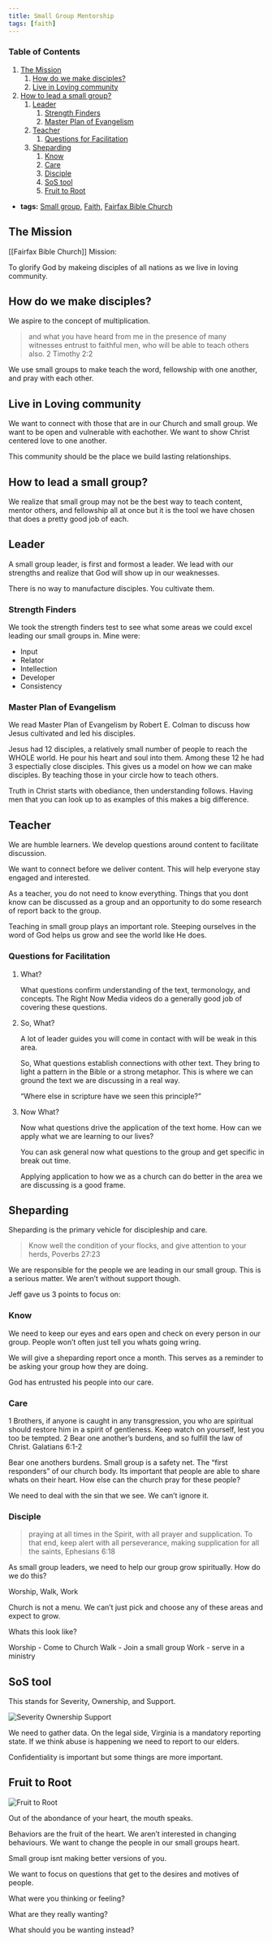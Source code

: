 ```yaml
---
title: Small Group Mentorship
tags: [faith]
---
```


### Table of Contents

1.  [The Mission](/small-group-mentorship#orge34713f)
    1.  [How do we make disciples?](/small-group-mentorship#orgab94a79)
    2.  [Live in Loving community](/small-group-mentorship#orgbb882cd)
2.  [How to lead a small group?](/small-group-mentorship#orge22a802)
    1.  [Leader](/small-group-mentorship#org2753cc2)
        1.  [Strength Finders](/small-group-mentorship#orge481b8f)
        2.  [Master Plan of Evangelism](/small-group-mentorship#org5222ba6)
    2.  [Teacher](/small-group-mentorship#orgd7ffa6a)
        1.  [Questions for Facilitation](/small-group-mentorship#org080a89b)
    3.  [Sheparding](/small-group-mentorship#orgef171b4)
        1.  [Know](/small-group-mentorship#org0ddc371)
        2.  [Care](/small-group-mentorship#org6cc87ba)
        3.  [Disciple](/small-group-mentorship#orgbf4134b)
        4.  [SoS tool](/small-group-mentorship#orgb715247)
        5.  [Fruit to Root](/small-group-mentorship#org620a8f6)

- **tags:** [Small group](20200426212938-small_group.md), [Faith](20200426171952-faith.md), [Fairfax Bible Church](fairfax_bible_church_org.md)

<a id="orge34713f"></a>

## The Mission

[[Fairfax Bible Church]] Mission:

To glorify God by makeing disciples of all nations as we live in loving community.

<a id="orgab94a79"></a>

## How do we make disciples?

We aspire to the concept of multiplication.

> and what you have heard from me in the presence of many witnesses entrust to faithful men, who will be able to teach others also.
> 2 Timothy 2:2

We use small groups to make teach the word, fellowship with one another, and pray with each other.

<a id="orgbb882cd"></a>

## Live in Loving community

We want to connect with those that are in our Church and small group. We want to be open and vulnerable with eachother. We want to show Christ centered love to one another.

This community should be the place we build lasting relationships.

<a id="orge22a802"></a>

## How to lead a small group?

We realize that small group may not be the best way to teach content, mentor others, and fellowship all at once but it is the tool we have chosen that does a pretty good job of each.

<a id="org2753cc2"></a>

## Leader

A small group leader, is first and formost a leader. We lead with our strengths and realize that God will show up in our weaknesses.

There is no way to manufacture disciples. You cultivate them.

<a id="orge481b8f"></a>

### Strength Finders

We took the strength finders test to see what some areas we could excel leading our small groups in. Mine were:

- Input
- Relator
- Intellection
- Developer
- Consistency

<a id="org5222ba6"></a>

### Master Plan of Evangelism

We read Master Plan of Evangelism by Robert E. Colman to discuss how Jesus cultivated and led his disciples.

Jesus had 12 disciples, a relatively small number of people to reach the WHOLE world. He pour his heart and soul into them. Among these 12 he had 3 espectially close disciples. This gives us a model on how we can make disciples. By teaching those in your circle how to teach others.

Truth in Christ starts with obediance, then understanding follows. Having men that you can look up to as examples of this makes a big difference.

<a id="orgd7ffa6a"></a>

## Teacher

We are humble learners. We develop questions around content to facilitate discussion.

We want to connect before we deliver content. This will help everyone stay engaged and interested.

As a teacher, you do not need to know everything. Things that you dont know can be discussed as a group and an opportunity to do some research of report back to the group.

Teaching in small group plays an important role. Steeping ourselves in the word of God helps us grow and see the world like He does.

<a id="org080a89b"></a>

### Questions for Facilitation

1.  What?

    What questions confirm understanding of the text, termonology, and concepts. The Right Now Media videos do a generally good job of covering these questions.

2.  So, What?

    A lot of leader guides you will come in contact with will be weak in this area.

    So, What questions establish connections with other text. They bring to light a pattern in the Bible or a strong metaphor. This is where we can ground the text we are discussing in a real way.

    &ldquo;Where else in scripture have we seen this principle?&rdquo;

3.  Now What?

    Now what questions drive the application of the text home. How can we apply what we are learning to our lives?

    You can ask general now what questions to the group and get specific in break out time.

    Applying application to how we as a church can do better in the area we are discussing is a good frame.

<a id="orgef171b4"></a>

## Sheparding

Sheparding is the primary vehicle for discipleship and care.

> Know well the condition of your flocks,
> and give attention to your herds,
> Poverbs 27:23

We are responsible for the people we are leading in our small group. This is a serious matter. We aren&rsquo;t without support though.

Jeff gave us 3 points to focus on:

<a id="org0ddc371"></a>

### Know

We need to keep our eyes and ears open and check on every person in our group. People won&rsquo;t often just tell you whats going wring.

We will give a sheparding report once a month. This serves as a reminder to be asking your group how they are doing.

God has entrusted his people into our care.

<a id="org6cc87ba"></a>

### Care

1 Brothers, if anyone is caught in any transgression, you who are spiritual should restore him in a spirit of gentleness. Keep watch on yourself, lest you too be tempted. 2 Bear one another&rsquo;s burdens, and so fulfill the law of Christ.
Galatians 6:1-2

Bear one anothers burdens. Small group is a safety net. The &ldquo;first responders&rdquo; of our church body. Its important that people are able to share whats on their heart. How else can the church pray for these people?

We need to deal with the sin that we see. We can&rsquo;t ignore it.

<a id="orgbf4134b"></a>

### Disciple

> praying at all times in the Spirit, with all prayer and supplication. To that end, keep alert with all perseverance, making supplication for all the saints,
> Ephesians 6:18

As small group leaders, we need to help our group grow spiritually. How do we do this?

Worship, Walk, Work

Church is not a menu. We can&rsquo;t just pick and choose any of these areas and expect to grow.

Whats this look like?

Worship - Come to Church
Walk - Join a small group
Work - serve in a ministry

<a id="orgb715247"></a>

## SoS tool

This stands for Severity, Ownership, and Support.

![Severity Ownership Support](https://firebasestorage.googleapis.com/v0/b/firescript-577a2.appspot.com/o/imgs%2Fapp%2Fians-big-roam%2FOZZAuTBLC1?alt=media&token=e78e94fb-e0e7-4bdd-995c-fe322c2837ec)

We need to gather data. On the legal side, Virginia is a mandatory reporting state. If we think abuse is happening we need to report to our elders.

Confidentiality is important but some things are more important.

<a id="org620a8f6"></a>

## Fruit to Root

![Fruit to Root](https://firebasestorage.googleapis.com/v0/b/firescript-577a2.appspot.com/o/imgs%2Fapp%2Fians-big-roam%2FksbujUFRvC?alt=media&token=f86927f4-b358-4413-8489-59645679d8cf)

Out of the abondance of your heart, the mouth speaks.

Behaviors are the fruit of the heart. We aren&rsquo;t interested in changing behaviours. We want to change the people in our small groups heart.

Small group isnt making better versions of you.

We want to focus on questions that get to the desires and motives of people.

What were you thinking or feeling?

What are they really wanting?

What should you be wanting instead?
